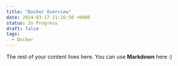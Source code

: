 ```yaml
---
title: "Docker Overview"
date: 2024-03-17 21:16:50 +0800
status: In Progress
draft: false
tags:
  - Docker
---
```

 
The rest of your content lives here. You can use **Markdown** here :)
